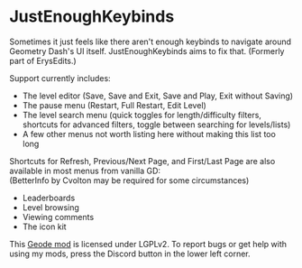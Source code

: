 # JustEnoughKeybinds
Sometimes it just feels like there aren't enough keybinds to navigate around Geometry Dash's UI itself. JustEnoughKeybinds aims to fix that. (Formerly part of ErysEdits.)

Support currently includes:
- The level editor (Save, Save and Exit, Save and Play, Exit without Saving)
- The pause menu (Restart, Full Restart, Edit Level)
- The level search menu (quick toggles for length/difficulty filters, shortcuts for advanced filters, toggle between searching for levels/lists)
- A few other menus not worth listing here without making this list too long

Shortcuts for Refresh, Previous/Next Page, and First/Last Page are also available in most menus from vanilla GD:\
<cy>(BetterInfo by Cvolton may be required for some circumstances)</c>
- Leaderboards
- Level browsing
- Viewing comments
- The icon kit

This [Geode mod](https://geode-sdk.org) is licensed under LGPLv2. To report bugs or get help with using my mods, press the Discord button in the lower left corner.